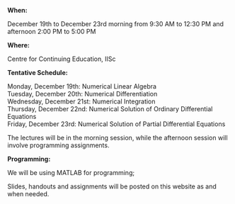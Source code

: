 <b>When:</b>

December 19th to December 23rd morning from 9:30 AM to 12:30 PM and afternoon 2:00 PM to 5:00 PM

<b>Where:</b>

Centre for Continuing Education, IISc

<b>Tentative Schedule:</b>

Monday, December 19th: Numerical Linear Algebra </br>
Tuesday, December 20th: Numerical Differentiation </br>
Wednesday, December 21st: Numerical Integration </br>
Thursday, December 22nd: Numerical Solution of Ordinary Differential Equations </br>
Friday, December 23rd: Numerical Solution of Partial Differential Equations </br>

The lectures will be in the morning session, while the afternoon session will involve programming assignments.

<b>Programming:</b>

We will be using MATLAB for programming; </br>

Slides, handouts and assignments will be posted on this website as and when needed. </br>
